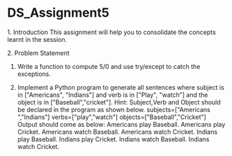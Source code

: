# DS_Assignment5

1.​ Introduction
This assignment will help you to consolidate the concepts learnt in the session.

2.​ Problem Statement

1. Write a function to compute 5/0 and use try/except to catch the exceptions.

2. Implement a Python program to generate all sentences where subject is in ["Americans",
"Indians"] and verb is in ["Play", "watch"] and the object is in ["Baseball","cricket"].
Hint: Subject,Verb and Object should be declared in the program as shown below.
subjects=["Americans ","Indians"]
verbs=["play","watch"]
objects=["Baseball","Cricket"]
Output should come as below:
Americans play Baseball.
Americans play Cricket.
Americans watch Baseball.
Americans watch Cricket.
Indians play Baseball.
Indians play Cricket.
Indians watch Baseball.
Indians watch Cricket.
